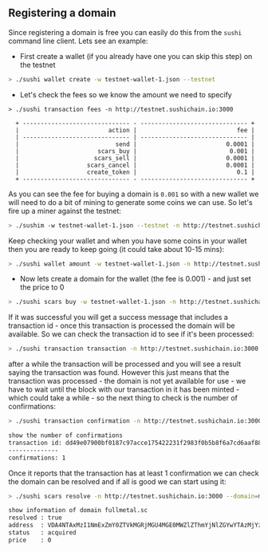 ## Registering a domain

Since registering a domain is free you can easily do this from the `sushi` command line client. Lets see an example:

* First create a wallet (if you already have one you can skip this step) on the testnet

```bash
> ./sushi wallet create -w testnet-wallet-1.json --testnet
```

* Let's check the fees so we know the amount we need to specify

```
> ./sushi transaction fees -n http://testnet.sushichain.io:3000

  + ------------------------------ - ------------------------------ +
  |                         action |                            fee |
  | ------------------------------ | ------------------------------ |
  |                           send |                         0.0001 |
  |                      scars_buy |                          0.001 |
  |                     scars_sell |                         0.0001 |
  |                   scars_cancel |                         0.0001 |
  |                   create_token |                            0.1 |
  + ------------------------------ - ------------------------------ +
```

As you can see the fee for buying a domain is `0.001` so with a new wallet we will need to do a bit of mining to generate some coins we can use. So let's fire up a miner against the testnet:

```bash
> ./sushim -w testnet-wallet-1.json --testnet -n http://testnet.sushichain.io:3000 --process=2
```

Keep checking your wallet and when you have some coins in your wallet then you are ready to keep going (it could take about 10-15 mins):

```bash
> ./sushi wallet amount -w testnet-wallet-1.json -n http://testnet.sushichain.io:3000
```

* Now lets create a domain for the wallet (the fee is 0.001) - and just set the price to 0

```bash
> ./sushi scars buy -w testnet-wallet-1.json -n http://testnet.sushichain.io:3000 -f 0.001 --price=0 --domain=mydomain.sc 
```

If it was successful you will get a success message that includes a transaction id - once this transaction is processed the domain will be available. So we can check the transaction id to see if it's been processed:

```bash
> ./sushi transaction transaction -n http://testnet.sushichain.io:3000 -t dd49e07900bf0187c97acce175422231f2983f0b5b8f6a7cd6aaf885c4728d76
```

after a while the transaction will be processed and you will see a result saying the transaction was found. However this just means that the transaction was processed - the domain is not yet available for use - we have to wait until the block with our transaction in it has been minted - which could take a while - so the next thing to check is the number of confirmations:

```bash
> ./sushi transaction confirmation -n http://testnet.sushichain.io:3000 -t dd49e07900bf0187c97acce175422231f2983f0b5b8f6a7cd6aaf885c4728d76

show the number of confirmations
transaction id: dd49e07900bf0187c97acce175422231f2983f0b5b8f6a7cd6aaf885c4728d76
--------------
confirmations: 1
```

Once it reports that the transaction has at least 1 confirmation we can check the domain can be resolved and if all is good we can start using it:

```bash
> ./sushi scars resolve -n http://testnet.sushichain.io:3000 --domain=mydomain.sc

show information of domain fullmetal.sc
resolved : true
address  : VDA4NTAxMzI1NmExZmY0ZTVkMGRjMGU4MGE0MWZlZThmYjNlZGYwYTAzMjYzYTI4
status   : acquired
price    : 0
```